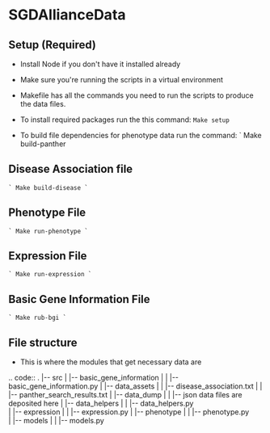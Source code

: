 # SGDAllianceData

## Setup (Required)

- Install Node if you don't have it installed already 
- Make sure you're running the scripts in a virtual environment
- Makefile has all the commands you need to run the scripts to produce the data files.

- To install required packages run the this command:
    ` Make setup `

- To build file dependencies for phenotype data run the command:
    ` Make build-panther

## Disease Association file

    ` Make build-disease `

## Phenotype File

    ` Make run-phenotype `

## Expression File

    ` Make run-expression `

## Basic Gene Information File

    ` Make rub-bgi `

## File structure

- This is where the modules that get necessary data are

.. code::
.
|-- src
|   |-- basic_gene_information
|   |   |-- basic_gene_information.py
|   |-- data_assets
|   |   |-- disease_association.txt
|   |   |-- panther_search_results.txt
|   |-- data_dump
|   |   |-- json data files are deposited here
|   |-- data_helpers
|   |   |-- data_helpers.py   
|   |-- expression
|   |   |-- expression.py
|   |-- phenotype
|   |   |-- phenotype.py  
|   |-- models
|   |   |-- models.py    

